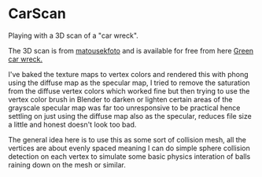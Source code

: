 # CarScan
Playing with a 3D scan of a "car wreck".

The 3D scan is from [matousekfoto](https://sketchfab.com/matousekfoto) and is available for free from here [Green car wreck.](https://sketchfab.com/3d-models/green-car-wreck-a5b233dfe0024ff0b9d33f5469b10dc8)

I've baked the texture maps to vertex colors and rendered this with phong using the diffuse map as the specular map, I tried to remove the saturation from the diffuse vertex colors which worked fine but then trying to use the vertex color brush in Blender to darken or lighten certain areas of the grayscale specular map was far too unresponsive to be practical hence settling on just using the diffuse map also as the specular, reduces file size a little and honest doesn't look too bad.

The general idea here is to use this as some sort of collision mesh, all the vertices are about evenly spaced meaning I can do simple sphere collision detection on each vertex to simulate some basic physics interation of balls raining down on the mesh or similar.
